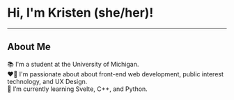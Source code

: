 # Hi, I'm Kristen (she/her)!

---
## About Me   
📚 I'm a student at the University of Michigan.  
❤️‍🔥 I'm passionate about about front-end web development, public interest technology, and UX Design.  
🌱 I’m currently learning Svelte, C++, and Python.    

<!--
**eth1cal-ai/eth1cal-ai** is a ✨ _special_ ✨ repository because its `README.md` (this file) appears on your GitHub profile.

Here are some ideas to get you started:

- 🔭 I’m currently working on ...
- 🌱 I’m currently learning ...
- 👯 I’m looking to collaborate on ...
- 🤔 I’m looking for help with ...
- 💬 Ask me about ...
- 📫 How to reach me: ...
- 😄 Pronouns: ...
- ⚡ Fun fact: ...
-->
